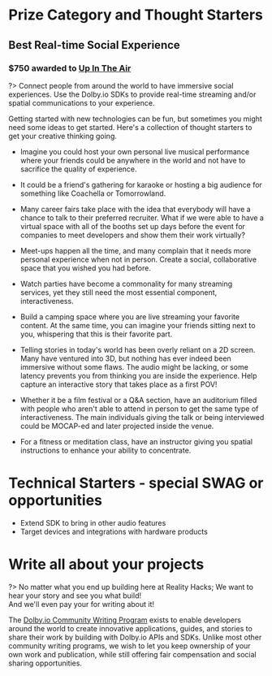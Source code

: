 # Prize Category and Thought Starters


## Best Real-time Social Experience 
### $750 awarded to [Up In The Air](https://devpost.com/software/up-in-the-air-choifg) 


?> Connect people from around the world to have immersive social experiences. Use the Dolby.io SDKs to provide
real-time streaming and/or spatial communications to your experience.

Getting started with new technologies can be fun, but sometimes you might need some ideas to get started.  Here's a collection of thought starters to get your creative thinking going. 

* Imagine you could host your own personal live musical performance where your friends could be anywhere in the world and not have to sacrifice the quality of experience. 

* It could be a friend's gathering for karaoke or hosting a big audience for something like Coachella or Tomorrowland.


* Many career fairs take place with the idea that everybody will have a chance to talk to their preferred recruiter. What if we were able to have a virtual space with all of the booths set up days before the event for companies to meet developers and show them their work virtually?

* Meet-ups happen all the time, and many complain that it needs more personal experience when not in person. Create a social, collaborative space that you wished you had before.
* Watch parties have become a commonality for many streaming services, yet they still need the most essential component, interactiveness. 

* Build a camping space where you are live streaming your favorite content. At the same time, you can imagine your friends sitting next to you, whispering that this is their favorite part. 
  
* Telling stories in today's world has been overly reliant on a 2D screen. Many have ventured into 3D, but nothing has ever indeed been immersive without some flaws. The audio might be lacking, or some latency prevents you from thinking you are inside the experience. Help capture an interactive story that takes place as a first POV!

* Whether it be a film festival or a Q&A section, have an auditorium filled with people who aren't able to attend in person to get the same type of interactiveness. The main individuals giving the talk or being interviewed could be MOCAP-ed and later projected inside the venue. 
  
* For a fitness or meditation class, have an instructor giving you spatial instructions to enhance your ability to concentrate. 

# Technical Starters - special SWAG or opportunities
* Extend SDK to bring in other audio features
* Target devices and integrations with hardware products

# Write all about your projects
?> No matter what you end up building here at Reality Hacks; We want to hear your story and see you what build!  
And we'll even pay your for writing about it!




The [Dolby.io Community Writing Program](https://go.dolby.io/community-writing) exists to enable developers around the world to create innovative applications, guides, and stories to share their work by building with Dolby.io APIs and SDKs. Unlike most other community writing programs, we wish to let you keep ownership of your own work and publication, while still offering fair compensation and social sharing opportunities.

